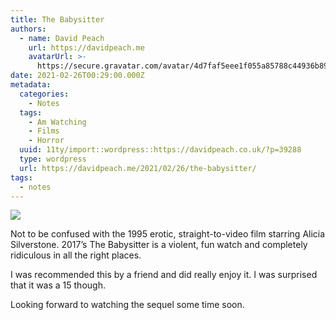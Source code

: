 ```yaml
---
title: The Babysitter
authors:
  - name: David Peach
    url: https://davidpeach.me
    avatarUrl: >-
      https://secure.gravatar.com/avatar/4d7faf5eee1f055a85788c44936b8995eaab6dfb004e7854ec747ccb272e91ee?s=96&d=mm&r=g
date: 2021-02-26T00:29:00.000Z
metadata:
  categories:
    - Notes
  tags:
    - Am Watching
    - Films
    - Horror
  uuid: 11ty/import::wordpress::https://davidpeach.co.uk/?p=39288
  type: wordpress
  url: https://davidpeach.me/2021/02/26/the-babysitter/
tags:
  - notes
---
```

[![](/assets/6670FE05-AEC2-4B54-8EAD-918896-v3R9WLTvdbph.jpeg)](/assets/6670FE05-AEC2-4B54-8EAD-918896-v3R9WLTvdbph.jpeg)

Not to be confused with the 1995 erotic, straight-to-video film starring Alicia Silverstone. 2017’s The Babysitter is a violent, fun watch and completely ridiculous in all the right places.

I was recommended this by a friend and did really enjoy it. I was surprised that it was a 15 though.

Looking forward to watching the sequel some time soon.